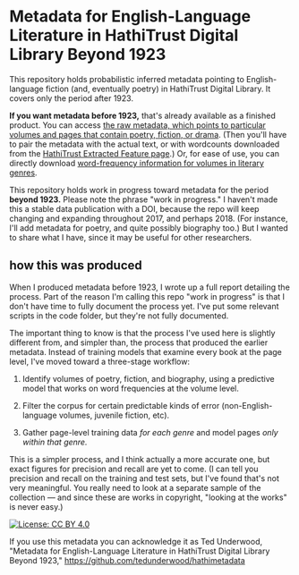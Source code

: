 Metadata for English-Language Literature in HathiTrust Digital Library Beyond 1923
==================================================================================

This repository holds probabilistic inferred metadata pointing to English-language fiction (and, eventually poetry) in HathiTrust Digital Library. It covers only the period after 1923.

**If you want metadata before 1923,** that's already available as a finished product. You can access [the raw metadata, which points to particular volumes and pages that contain poetry, fiction, or drama](https://figshare.com/articles/Page_Level_Genre_Metadata_for_English_Language_Volumes_in_HathiTrust_1700_1922/1279201). (Then you'll have to pair the metadata with the actual text, or with wordcounts downloaded from the [HathiTrust Extracted Feature page](https://wiki.htrc.illinois.edu/display/COM/Extracted+Features+Dataset).) Or, for ease of use, you can directly download [word-frequency information for volumes in literary genres](https://wiki.htrc.illinois.edu/display/COM/Word+Frequencies+in+English-Language+Literature%2C+1700-1922).

This repository holds work in progress toward metadata for the period **beyond 1923.** Please note the phrase "work in progress." I haven't made this a stable data publication with a DOI, because the repo will keep changing and expanding throughout 2017, and perhaps 2018. (For instance, I'll add metadata for poetry, and quite possibly biography too.) But I wanted to share what I have, since it may be useful for other researchers.

how this was produced
---------------------
When I produced metadata before 1923, I wrote up a full report detailing the process. Part of the reason I'm calling this repo "work in progress" is that I don't have time to fully document the process yet. I've put some relevant scripts in the code folder, but they're not fully documented.

The important thing to know is that the process I've used here is slightly different from, and simpler than, the process that produced the earlier metadata. Instead of training models that examine every book at the page level, I've moved toward a three-stage workflow:

1. Identify volumes of poetry, fiction, and biography, using a predictive model that works on word frequencies at the volume level.

2. Filter the corpus for certain predictable kinds of error (non-English-language volumes, juvenile fiction, etc).

3. Gather page-level training data *for each genre* and model pages *only within that genre.*

This is a simpler process, and I think actually a more accurate one, but exact figures for precision and recall are yet to come. (I can tell you precision and recall on the training and test sets, but I've found that's not very meaningful. You really need to look at a separate sample of the collection — and since these are works in copyright, "looking at the works" is never easy.)

[![License: CC BY 4.0](https://licensebuttons.net/l/by/4.0/80x15.png)](http://creativecommons.org/licenses/by/4.0/)

If you use this metadata you can acknowledge it as Ted Underwood, "Metadata for English-Language Literature in HathiTrust Digital Library Beyond 1923," https://github.com/tedunderwood/hathimetadata




